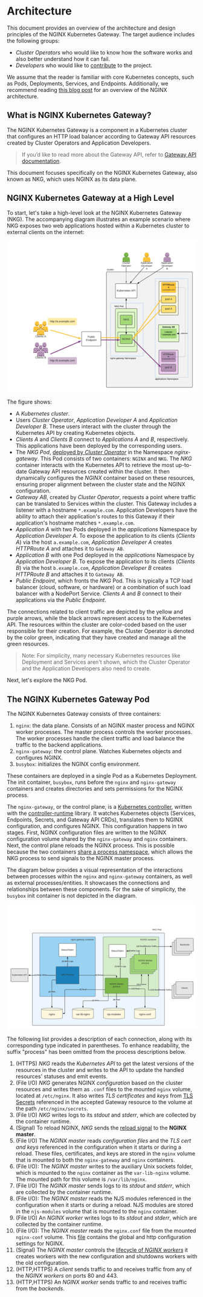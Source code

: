 # Architecture

This document provides an overview of the architecture and design principles of the NGINX Kubernetes Gateway. The target
audience includes the following groups:

- *Cluster Operators* who would like to know how the software works and also better understand how it can fail.
- *Developers* who would like to [contribute][contribute] to the project.

We assume that the reader is familiar with core Kubernetes concepts, such as Pods, Deployments, Services, and Endpoints.
Additionally, we recommend reading [this blog post][blog] for an overview of the NGINX architecture.

[contribute]: https://github.com/nginxinc/nginx-kubernetes-gateway/blob/main/CONTRIBUTING.md

[blog]: https://www.nginx.com/blog/inside-nginx-how-we-designed-for-performance-scale/

## What is NGINX Kubernetes Gateway?

The NGINX Kubernetes Gateway is a component in a Kubernetes cluster that configures an HTTP load balancer according to
Gateway API resources created by Cluster Operators and Application Developers.

> If you’d like to read more about the Gateway API, refer to [Gateway API documentation][sig-gateway].

This document focuses specifically on the NGINX Kubernetes Gateway, also known as NKG, which uses NGINX as its data
plane.

[sig-gateway]: https://gateway-api.sigs.k8s.io/

## NGINX Kubernetes Gateway at a High Level

To start, let's take a high-level look at the NGINX Kubernetes Gateway (NKG). The accompanying diagram illustrates an
example scenario where NKG exposes two web applications hosted within a Kubernetes cluster to external clients on the
internet:

![NKG High Level](/docs/images/nkg-high-level.png)

The figure shows:

- A *Kubernetes cluster*.
- Users *Cluster Operator*, *Application Developer A* and *Application Developer B*. These users interact with the
cluster through the Kubernetes API by creating Kubernetes objects.
- *Clients A* and *Clients B* connect to *Applications A* and *B*, respectively. This applications have been deployed by
the corresponding users.
- The *NKG Pod*, [deployed by *Cluster Operator*](/docs/installation.md) in the Namespace *nginx-gateway*. This Pod
consists of two containers: `NGINX` and `NKG`. The *NKG* container interacts with the Kubernetes API to retrieve the
most up-to-date Gateway API resources created within the cluster. It then dynamically configures the *NGINX*
container based on these resources, ensuring proper alignment between the cluster state and the NGINX configuration.
- *Gateway AB*, created by *Cluster Operator*, requests a point where traffic can be translated to Services within the
cluster. This Gateway includes a listener with a hostname `*.example.com`. Application Developers have the ability to
attach their application's routes to this Gateway if their application's hostname matches `*.example.com`.
- *Application A* with two Pods deployed in the *applications* Namespace by *Application Developer A*. To expose the
application to its clients (*Clients A*) via the host `a.example.com`, *Application Developer A* creates *HTTPRoute A*
and attaches it to `Gateway AB`.
- *Application B* with one Pod deployed in the *applications* Namespace by *Application Developer B*. To expose the
application to its clients (*Clients B*) via the host `b.example.com`, *Application Developer B* creates *HTTPRoute B*
and attaches it to `Gateway AB`.
- *Public Endpoint*, which fronts the *NKG* Pod. This is typically a TCP load balancer (cloud, software, or hardware)
or a combination of such load balancer with a NodePort Service. *Clients A* and *B* connect to their applications via
the *Public Endpoint*.

The connections related to client traffic are depicted by the yellow and purple arrows, while the black arrows represent
access to the Kubernetes API. The resources within the cluster are color-coded based on the user responsible for their
creation. For example, the Cluster Operator is denoted by the color green, indicating that they have created and manage
all the green resources.

> Note: For simplicity, many necessary Kubernetes resources like Deployment and Services aren't shown,
> which the Cluster Operator and the Application Developers also need to create.

Next, let's explore the NKG Pod.

## The NGINX Kubernetes Gateway Pod

The NGINX Kubernetes Gateway consists of three containers:

1. `nginx`: the data plane. Consists of an NGINX master process and NGINX worker processes. The master process controls
the worker processes. The worker processes handle the client traffic and load balance the traffic to the backend
applications.
2. `nginx-gateway`: the control plane. Watches Kubernetes objects and configures NGINX.
3. `busybox`: initializes the NGINX config environment.

These containers are deployed in a single Pod as a Kubernetes Deployment. The init container, `busybox`, runs before the
`nginx` and `nginx-gateway` containers and creates directories and sets permissions for the NGINX process.

The `nginx-gateway`, or the control plane, is a [Kubernetes controller][controller], written with
the [controller-runtime][runtime] library. It watches Kubernetes objects (Services, Endpoints, Secrets, and Gateway API
CRDs), translates them to NGINX configuration, and configures NGINX. This configuration happens in two stages. First,
NGINX configuration files are written to the NGINX configuration volume shared by the `nginx-gateway` and `nginx`
containers. Next, the control plane reloads the NGINX process. This is possible because the two
containers [share a process namespace][share], which allows the NKG process to send signals to the NGINX master process.

The diagram below provides a visual representation of the interactions between processes within the `nginx` and
`nginx-gateway` containers, as well as external processes/entities. It showcases the connections and relationships between
these components. For the sake of simplicity, the `busybox` init container is not depicted in the diagram.

![NKG pod](/docs/images/nkg-pod.png)

The following list provides a description of each connection, along with its corresponding type indicated in
parentheses. To enhance readability, the suffix "process" has been omitted from the process descriptions below.

1. (HTTPS) *NKG* reads the *Kubernetes API* to get the latest versions of the resources in the cluster and writes to the
API to update the handled resources' statuses and emit events.
2. (File I/O) *NKG* generates NGINX *configuration* based on the cluster resources and writes them as `.conf` files to
the mounted `nginx` volume, located at `/etc/nginx`. It also writes *TLS certificates* and *keys*
from [TLS Secrets][secrets] referenced in the accepted Gateway resource to the volume at the
path `/etc/nginx/secrets`.
3. (File I/O) *NKG* writes logs to its *stdout* and *stderr*, which are collected by the container runtime.
4. (Signal) To reload NGINX, *NKG* sends the [reload signal][reload] to the **NGINX master**.
5. (File I/O) The *NGINX master* reads *configuration files*  and the *TLS cert and keys* referenced in the
configuration when it starts or during a reload. These files, certificates, and keys are stored in the `nginx` volume
that is mounted to both the `nginx-gateway` and `nginx` containers.
6. (File I/O): The *NGINX master* writes to the auxiliary Unix sockets folder, which is mounted to the `nginx`
container as the `var-lib-nginx` volume. The mounted path for this volume is `/var/lib/nginx`.
7. (File I/O) The *NGINX master* sends logs to its *stdout* and *stderr*, which are collected by the container runtime.
8. (File I/O): The *NGINX master* reads the NJS modules referenced in the configuration when it starts or during a
reload. NJS modules are stored in the `njs-modules` volume that is mounted to the `nginx` container.
9. (File I/O) An *NGINX worker* writes logs to its *stdout* and *stderr*, which are collected by the container runtime.
10. (File I/O): The *NGINX master* reads the `nginx.conf` file from the mounted `nginx-conf` volume.
This [file][conf-file] contains the global and http configuration settings for NGINX.
11. (Signal) The *NGINX master* controls the [lifecycle of *NGINX workers*][lifecycle] it creates workers with the new
configuration and shutdowns workers with the old configuration.
12. (HTTP,HTTPS) A *client* sends traffic to and receives traffic from any of the *NGINX workers* on ports 80 and 443.
13. (HTTP,HTTPS) An *NGINX worker* sends traffic to and receives traffic from the *backends*.

[controller]: https://kubernetes.io/docs/concepts/architecture/controller/

[runtime]: https://github.com/kubernetes-sigs/controller-runtime

[secrets]: https://kubernetes.io/docs/concepts/configuration/secret/#tls-secrets

[reload]: https://nginx.org/en/docs/control.html

[lifecycle]: https://nginx.org/en/docs/control.html#reconfiguration

[conf-file]: https://github.com/nginxinc/nginx-kubernetes-gateway/blob/main/deploy/manifests/nginx-conf.yaml

[share]: https://kubernetes.io/docs/tasks/configure-pod-container/share-process-namespace/
